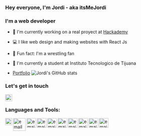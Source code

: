 ### Hey everyone, I'm Jordi - aka itsMeJordi

### I'm a web developer

- :star2: I'm currently working on a real proyect at [Hackademy][hackademy]

- :computer: I like web design and making websites with React Js
- :muscle: Fun fact: I'm a wrestling fan
- :boy: I'm currently a student at Instituto Tecnologico de Tijuana
- <a href="https://www.itsmejordi.live/#/">Portfolio</a>
![Jordi's GitHub stats](https://github-readme-stats.vercel.app/api?username=JordiEspinozaMendoza&show_icons=true)


### Let's get in touch
[<img align="left" alt="email" width="22px" src = "https://image.flaticon.com/icons/png/512/174/174857.png"/>][linkedlin] 
<br>
### Languages and Tools:

[<img align="left" alt="email" width="22px" src = "https://image.flaticon.com/icons/png/512/732/732212.png"/>][html]

[<img align="left" alt="email" width="40px" src = "https://dc722jrlp2zu8.cloudfront.net/media/featured_images/django-logo-negative.png"/>][django]

[<img align="left" alt="email" width="30px" src = "http://assets.stickpng.com/images/5848152fcef1014c0b5e4967.png"/>][python]

[<img align="left" alt="email" width="30px" src = "https://icons.iconarchive.com/icons/martz90/hex/512/css-3-icon.png"/>][css]

[<img align="left" alt="email" width="30px" src = "https://cdn.iconscout.com/icon/free/png-512/javascript-2752148-2284965.png"/>][js]

[<img align="left" alt="email" width="30px" src = "https://cdn.iconscout.com/icon/free/png-512/react-1-282599.png"/>][react]

[<img align="left" alt="email" width="30px" src = "https://userscontent2.emaze.com/images/46397bcf-c2bc-46d3-80ee-e80bb7ee1b92/7ab87d49737b0b12fbdc806effac21b3.png"/>][sql]

[<img align="left" alt="email" width="30px" src = "https://teorema-rd.com/storage/2020/06/Azure-1.png"/>][azure]

[<img align="left" alt="email" width="30px" src = "https://upload.wikimedia.org/wikipedia/commons/thumb/c/cd/Visual_Studio_2017_Logo.svg/1024px-Visual_Studio_2017_Logo.svg.png"/>][vs]

[<img align="left" alt="email" width="30px" src = "https://upload.wikimedia.org/wikipedia/commons/thumb/2/2d/Visual_Studio_Code_1.18_icon.svg/1200px-Visual_Studio_Code_1.18_icon.svg.png"/>][vsc]





[hackademy]: https://hackademy.lat/
[linkedlin]: https://www.linkedin.com/in/jordiespinoza/
[html]: https://www.w3schools.com/html/
[django]: https://www.djangoproject.com/
[python]: https://www.w3schools.com/python/default.asp
[css]: https://www.w3schools.com/css/default.asp
[js]: https://www.w3schools.com/js/default.asp
[sql]: https://www.w3schools.com/sql/default.asp
[react]: https://es.reactjs.org/
[azure]: https://azure.microsoft.com/en-us/
[vs]: https://visualstudio.microsoft.com/es/
[vsc]: https://code.visualstudio.com/
